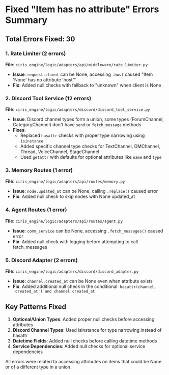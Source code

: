 # Fixed "Item has no attribute" Errors Summary

## Total Errors Fixed: 30

### 1. Rate Limiter (2 errors)
**File**: `ciris_engine/logic/adapters/api/middleware/rate_limiter.py`
- **Issue**: `request.client` can be None, accessing `.host` caused "Item 'None' has no attribute 'host'"
- **Fix**: Added null checks with fallback to "unknown" when client is None

### 2. Discord Tool Service (12 errors)
**File**: `ciris_engine/logic/adapters/discord/discord_tool_service.py`
- **Issue**: Discord channel types form a union, some types (ForumChannel, CategoryChannel) don't have `send` or `fetch_message` methods
- **Fixes**:
  - Replaced `hasattr` checks with proper type narrowing using `isinstance`
  - Added specific channel type checks for TextChannel, DMChannel, Thread, VoiceChannel, StageChannel
  - Used `getattr` with defaults for optional attributes like `name` and `type`

### 3. Memory Routes (1 error)
**File**: `ciris_engine/logic/adapters/api/routes/memory.py`
- **Issue**: `node.updated_at` can be None, calling `.replace()` caused error
- **Fix**: Added null check to skip nodes with None updated_at

### 4. Agent Routes (1 error)
**File**: `ciris_engine/logic/adapters/api/routes/agent.py`
- **Issue**: `comm_service` can be None, accessing `.fetch_messages()` caused error
- **Fix**: Added null check with logging before attempting to call fetch_messages

### 5. Discord Adapter (2 errors)
**File**: `ciris_engine/logic/adapters/discord/discord_adapter.py`
- **Issue**: `channel.created_at` can be None even when attribute exists
- **Fix**: Added additional null check in the conditional: `hasattr(channel, 'created_at') and channel.created_at`

## Key Patterns Fixed

1. **Optional/Union Types**: Added proper null checks before accessing attributes
2. **Discord Channel Types**: Used isinstance for type narrowing instead of hasattr
3. **Datetime Fields**: Added null checks before calling datetime methods
4. **Service Dependencies**: Added null checks for optional service dependencies

All errors were related to accessing attributes on items that could be None or of a different type in a union.
